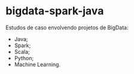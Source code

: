 # bigdata-spark-java
Estudos de caso envolvendo projetos de BigData:

- Java;
- Spark;
- Scala;
- Python;
- Machine Learning.

